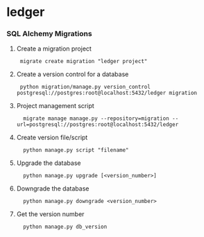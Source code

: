# ledger

### SQL Alchemy Migrations

1. Create a migration project

        migrate create migration "ledger project"

2. Create a version control for a database

        python migration/manage.py version_control postgresql://postgres:root@localhost:5432/ledger migration

3. Project management script

         migrate manage manage.py --repository=migration --url=postgresql://postgres:root@localhost:5432/ledger

4. Create version file/script

         python manage.py script "filename"

5. Upgrade the database

         python manage.py upgrade [<version_number>]

6. Downgrade the database

         python manage.py downgrade <version_number>

7. Get the version number

         python manage.py db_version


